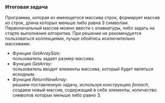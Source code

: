 ### Итоговая задача ###  
Программа, которая из имеющегося массива строк, формирует массив из строк, длина которых меньше либо равна 3 символам. Первоначальный массив можно ввести с клавиатуры, либо задать на старте выполнения алгоритма. При решении не рекомендуется пользоваться коллекциями, лучше обойтись исключительно массивами.  
* Функция *GetArraySize*:  
пользователь задает размер массива.  
* Функция *GetArray*:  
пользователь вводит элементы массива, который будет являться исходным.  
* Функция *ReturnNewArray*:  
решаем поставленную задачу, используя конструкцию *foreach*, создаем новый массив, содержащий в себе элементы, количество символов которых меньше либо равно 3.  
